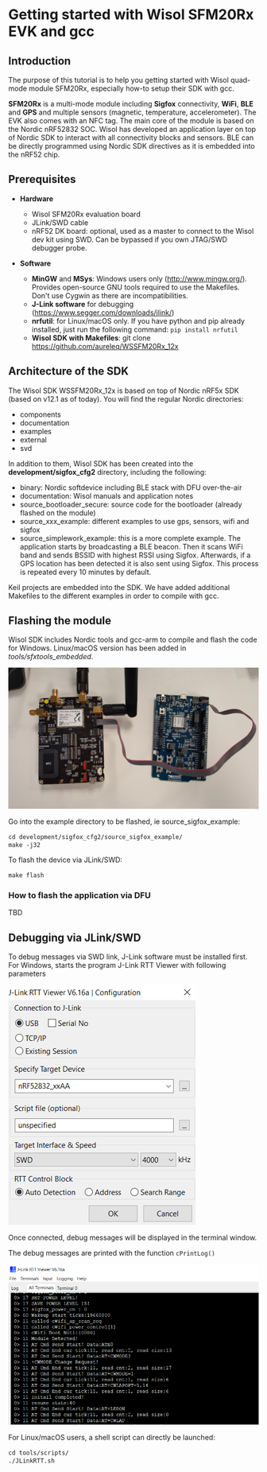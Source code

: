 # Getting started with Wisol SFM20Rx EVK and gcc

## Introduction

The purpose of this tutorial is to help you getting started with Wisol quad-mode module SFM20Rx, especially how-to setup their SDK with gcc.

__SFM20Rx__ is a multi-mode module including __Sigfox__ connectivity, __WiFi__, __BLE__ and __GPS__ and multiple sensors (magnetic, temperature, accelerometer). The EVK also comes with an NFC tag.
The main core of the module is based on the Nordic nRF52832 SOC. Wisol has developed an application layer on top of Nordic SDK to interact with all connectivity blocks and sensors. BLE can be directly programmed using Nordic SDK directives as it is embedded into the nRF52 chip.

## Prerequisites

- __Hardware__
  - Wisol SFM20Rx evaluation board
  - JLink/SWD cable
  - nRF52 DK board: optional, used as a master to connect to the Wisol dev kit using SWD. Can be bypassed if you own JTAG/SWD debugger probe.


- __Software__
  - __MinGW__ and __MSys__: Windows users only (http://www.mingw.org/). Provides open-source GNU tools required to use the Makefiles. Don't use Cygwin as there are incompatibilities.
  - __J-Link software__ for debugging (https://www.segger.com/downloads/jlink/)
  - __nrfutil__: for Linux/macOS only. If you have python and pip already installed, just run the following command: ```pip install nrfutil```
  - __Wisol SDK with Makefiles__: git clone https://github.com/aureleq/WSSFM20Rx_12x

## Architecture of the SDK

The Wisol SDK WSSFM20Rx_12x is based on top of Nordic nRF5x SDK (based on v12.1 as of today). You will find the regular Nordic directories:
- components
- documentation
- examples
- external
- svd

In addition to them, Wisol SDK has been created into the __development/sigfox_cfg2__ directory, including the following:
- binary: Nordic softdevice including BLE stack with DFU over-the-air
- documentation: Wisol manuals and application notes
- source_bootloader_secure: source code for the bootloader (already flashed on the module)
- source_xxx_example: different examples to use gps, sensors, wifi and sigfox
- source_simplework_example: this is a more complete example. The application starts by broadcasting a BLE beacon. Then it scans WiFi band and sends BSSID with highest RSSI using Sigfox. Afterwards, if a GPS location has been detected it is also sent using Sigfox. This process is repeated every 10 minutes by default.

Keil projects are embedded into the SDK. We have added additional Makefiles to the different examples in order to compile with gcc.

## Flashing the module

Wisol SDK includes Nordic tools and gcc-arm to compile and flash the code for Windows. Linux/macOS version has been added in *tools/sfxtools_embedded*.

![Alt](/pics/WisolNordicEVK.jpg "Wisol and Nordic EVK")

Go into the example directory to be flashed, ie source_sigfox_example:

```
cd development/sigfox_cfg2/source_sigfox_example/
make -j32
```

To flash the device via JLink/SWD:
```
make flash
```

### How to flash the application via DFU

TBD

## Debugging via JLink/SWD

To debug messages via SWD link, J-Link software must be installed first.
For Windows, starts the program J-Link RTT Viewer with following parameters

![Alt](/pics/RTTViewerSetup.PNG "RTT Viewer Setup")

Once connected, debug messages will be displayed in the terminal window.

The debug messages are printed with the function ```cPrintLog()```

![Alt](/pics/RTTViewer.PNG "RTT Viewer")

For Linux/macOS users, a shell script can directly be launched:
```
cd tools/scripts/
./JLinkRTT.sh
```
